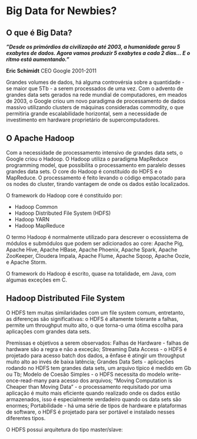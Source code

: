 # Big Data for Newbies?

## O que é Big Data?
***”Desde os primórdios da civilização até 2003, a humanidade gerou 5 exabytes de dados. Agora vamos produzir 5 exabytes a cada 2 dias... E o ritmo está aumentando.”***

**Eric Schimidt**
CEO Google 2001-2011


Grandes volumes de dados, há alguma controvérsia sobre a quantidade - se maior que 5Tb - a serem processados de uma vez.
Com o advento de grandes data sets gerados na rede mundial de computadores, em meados de 2003, o Google criou um novo paradigma de processamento de dados massivo utilizando clusters de máquinas consideradas commodity, o que permitiria grande escalabilidade horizontal, sem a necessidade de investimento em hardware proprietário de supercomputadores.

## O Apache Hadoop
Com a necessidade de processamento intensivo de grandes data sets, o Google criou o Hadoop. O Hadoop utiliza o paradigma MapReduce programming model, que possibilita o processamento em paralelo desses grandes data sets. O core do Hadoop é constituído do HDFS e o MapReduce. O processamento é feito levando o código empacotado para os nodes do cluster, tirando vantagem de onde os dados estão localizados.

O framework do Hadoop core é constituído por:
* Hadoop Common
* Hadoop Distributed File System (HDFS)
* Hadoop YARN
* Hadoop MapReduce

O termo Hadoop é normalmente utilizado para descrever o ecossistema de módulos e submódulos que podem ser adicionados ao core:  Apache Pig, Apache Hive, Apache HBase, Apache Phoenix, Apache Spark, Apache ZooKeeper, Cloudera Impala, Apache Flume, Apache Sqoop, Apache Oozie, e Apache Storm.

O framework do Hadoop é escrito, quase na totalidade, em Java, com algumas exceções em C.

## Hadoop Distributed File System
O HDFS tem muitas similaridades com um file system comum, entretanto, as diferenças são significativas: o HDFS é altamente tolerante a falhas, permite um throughput muito alto, o que torna-o uma ótima escolha para aplicações com grandes data sets.

Premissas e objetivos a serem observados:
Falhas de Hardware - falhas de hardware são a regra e não a exceção;
Streaming Data Access - o HDFS é projetado para acesso batch dos dados, a ênfase é atingir um throughput muito alto ao invés de baixa latência;
Grandes Data Sets - aplicações rodando no HDFS tem grandes data sets, um arquivo típico é medido em Gb ou Tb;
Modelo de Coesão Simples - o HDFS necessita do modelo write-once-read-many para acesso dos arquivos;
“Moving Computation is Cheaper than Moving Data” - o processamento requisitado por uma aplicação é muito mais eficiente quando realizado onde os dados estão armazenados, isso é especialmente verdadeiro quando os data sets são enormes;
Portabilidade - há uma série de tipos de hardware e plataformas de software, o HDFS é projetado para ser portável e instalado nesses diferentes tipos.

O HDFS possui arquitetura do tipo master/slave:
